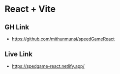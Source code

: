 # React + Vite

## GH Link

- https://github.com/mithunmunsi/speedGameReact

## Live Link

- https://spedgame-react.netlify.app/
